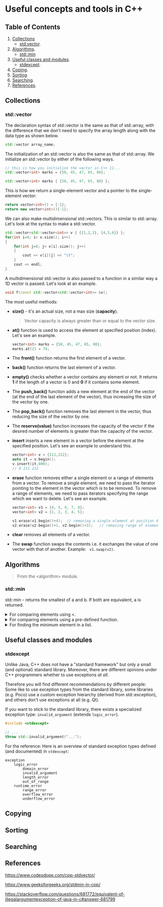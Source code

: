 # Useful concepts and tools in C++

## Table of Contents

1. [Collections](#collections)
   * [std:vector](#stdvector).
2. [Algorithms](#algorithms).
   * [std::min](#stdmin)
3. [Useful classes and modules](#useful-classes-and-modules).
   * [stdexcept](#stdexcept).
4. [Coping](#copying).
5. [Sorting](#sorting).
6. [Searching](#searching).
7. [References](#references).

## Collections

### std::vector

The declaration syntax of std::vector is the same as that of std::array, with the difference that we don't need to specify the array length along with the data type as shown below.

```c++
std::vector array_name;
```

The initialization of an std::vector is also the same as that of std::array. We initialize an std::vector by either of the following ways.

```c++
// this is how you initialize the vector in C++ 11...
std::vector<int> marks = {50, 45, 47, 65, 80};

std::vector<int> marks { {50, 45, 47, 65, 80} };
```

This is how we return a single-element vector and a pointer to the single-element vector:

```c++
return vector<int>() = {-1};
return new vector<int>(){-1};
```



We can also make multidimensional std::vectors. This is similar to std::array. Let's look at the syntax to make a std::vector.

```c++
std::vector<std::vector<int>> v { {{1,2,3}, {4,5,6}} };
for(int i=0; i< v.size(); i++)
{
    for(int j=0; j< v[i].size(); j++)
    {
        cout << v[i][j] << "\t";
    }
    cout << endl;
}
```

A multidimensional std::vector is also passed to a function in a similar way a 1D vector is passed. Let's look at an example. 

```c++
void f(const std::vector<std::vector<int>> &v);
```



The most useful methods:

- **size()** - it's an actual size, not a max size (**capacity**).

  >  Vector capacity is always greater than or equal to the vector size.

- **at()** function is used to access the element at specified position (index). Let's see an example.

  ```c++
  vector<int> marks = {50, 45, 47, 65, 80};
  marks.at(2) = 74;
  ```

- The **front()** function returns the first element of a vector.

- **back()** function returns the last element of a vector.

- **empty()** checks whether a vector contains any element or not. It returns **1** if the length of a vector is 0 and **0** if it contains some element. 

- The **push_back()** function adds a new element at the end of the vector (at the end of the last element of the vector), thus increasing the size of the vector by one.

- The **pop_back()** function removes the last element in the vector, thus reducing the size of the vector by one.

- The **reserve(value)** function increases the capacity of the vector if the desired number of elements is greater than the capacity of the vector.

- **insert** inserts a new element in a vector before the element at the specified position. Let's see an example to understand this. 

  ```c++
  vector<int> v = {111,222};
  auto it = v.begin();
  v.insert(it,000);
  // 0 111 222
  ```

- **erase** function removes either a single element or a range of elements from a vector. To remove a single element, we need to pass the iterator pointing to the element in the vector which is to be removed. To remove a range of elements, we need to pass iterators specifying the range which we want to delete. Let's see an example.

  ```c++
  vector<int> v1 = {4, 5, 6, 7, 8};
  vector<int> v2 = {1, 2, 3, 4, 5};
  
  v1.erase(v1.begin()+4);  // removing a single element at position 4
  v2.erase(v2.begin()+1, v2.begin()+3);   // removing range of elements from position 1 till 2
  ```

-  **clear** removes all elements of a vector.

- The **swap** function swaps the contents i.e. it exchanges the value of one vector with that of another. Example: ` v1.swap(v2)`.

## Algorithms

> From the \<algorithm> module.

### std::min

std::min -  returns the smallest of a and b. If both are equivalent, a is returned.

<details><summary>For comparing elements using <.</summary>
<pre><code>template  constexpr const T& min (const T& a, const T& b);</code>
a and b are the numbers to be compared.
Returns: Smaller of the two values.
</pre></details>

<details><summary>For comparing elements using a pre-defined function.</summary>
<pre><code>template
constexpr const T& min (const T& a, const T& b, Compare comp);</code>
Here, a and b are the numbers to be compared.comp: Binary function that accepts two values of type T as arguments,
and returns a value convertible to bool. The value returned indicates whether the 
element passed as first argument is considered less than the second.
The function shall not modify any of its arguments.
This can either be a function pointer or a function object.
Returns: Smaller of the two values.
<code>
#include <iostream> 
#include <algorithm> 
using namespace std; 
bool comp(int a, int b) 
{ 
    return (a < b); 
} 
int main() 
{ 
    int a = 5; 
    int b = 7; 
    cout << std::min(a, b, comp) << "\n";
    return 0;
}</code></pre>
</details>

<details><summary>For finding the minimum element in a list.</summary> <pre><code>template 
constexpr T min (initializer_list il, Compare comp);</code>
comp is optional and can be skipped.
il: An initializer_list object.
Returns: Smallest of all the values.
<code>cout << std::min({ 1, 2, 3, 4, 5, 0, -1, 7 }, comp) << "\n"; </code></pre></details>

## Useful classes and modules

### stdexcept

Unlike Java, C++ does not have a "standard framework" but only a small (and optional) standard library. Moreover, there are different opinions under C++ programmers whether to use exceptions *at all*.

Therefore you will find different recommendations by different people: Some like to use exception types from the standard library, some libraries (e.g. Poco) use a custom exception hierarchy (derived from std::exception), and others don't use exceptions at all (e.g. Qt).

If you want to stick to the standard library, there exists a specialized exception type: `invalid_argument` (extends `logic_error`).

```c++
#include <stdexcept>

// ...
throw std::invalid_argument("...");
```

For the reference: Here is an overview of standard exception types defined (and documented) in `stdexcept`:

```
exception
    logic_error
        domain_error
        invalid_argument
        length_error
        out_of_range
    runtime_error
        range_error
        overflow_error
        underflow_error
```

## Copying



## Sorting

#### 

## Searching





## References

https://www.codesdope.com/cpp-stdvector/

https://www.geeksforgeeks.org/stdmin-in-cpp/ 

https://stackoverflow.com/questions/681772/equivalent-of-illegalargumentexception-of-java-in-c#answer-681799 


